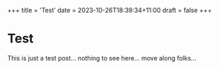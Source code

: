 +++
title = 'Test'
date = 2023-10-26T18:39:34+11:00
draft = false
+++

# Test

This is just a test post... nothing to see here... move along folks...
